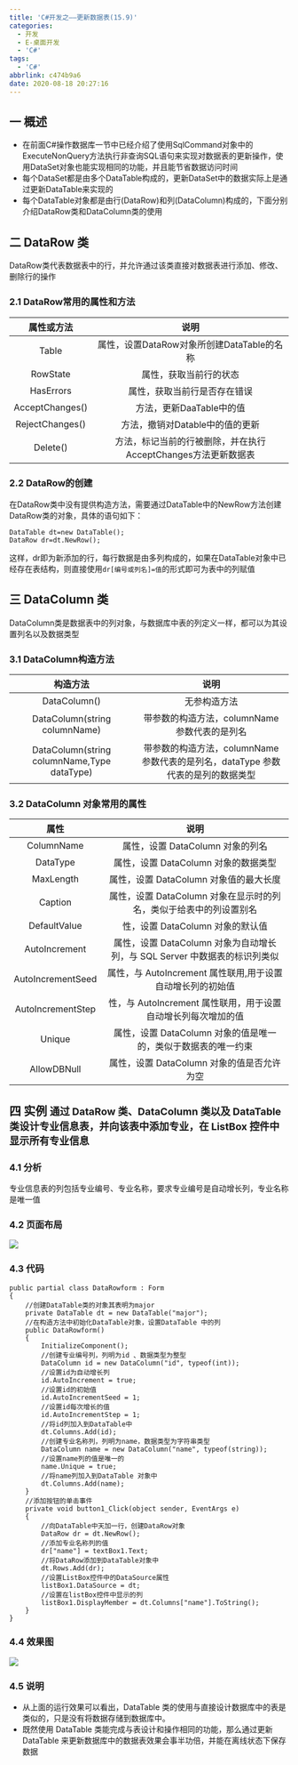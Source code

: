 ```yaml
---
title: 'C#开发之——更新数据表(15.9)'
categories:
  - 开发
  - E-桌面开发
  - 'C#'
tags:
  - 'C#'
abbrlink: c474b9a6
date: 2020-08-18 20:27:16
---
```

## 一 概述

* 在前面C#操作数据库一节中已经介绍了使用SqlCommand对象中的ExecuteNonQuery方法执行非查询SQL语句来实现对数据表的更新操作，使用DataSet对象也能实现相同的功能，并且能节省数据访问时间
* 每个DataSet都是由多个DataTable构成的，更新DataSet中的数据实际上是通过更新DataTable来实现的
* 每个DataTable对象都是由行(DataRow)和列(DataColumn)构成的，下面分别介绍DataRow类和DataColumn类的使用

<!--more-->

## 二 DataRow 类

DataRow类代表数据表中的行，并允许通过该类直接对数据表进行添加、修改、删除行的操作

### 2.1 DataRow常用的属性和方法

| **属性或方法**  |                           **说明**                           |
| :-------------: | :----------------------------------------------------------: |
|      Table      |          属性，设置DataRow对象所创建DataTable的名称          |
|    RowState     |                    属性，获取当前行的状态                    |
|    HasErrors    |                 属性，获取当前行是否存在错误                 |
| AcceptChanges() |                   方法，更新DaaTable中的值                   |
| RejectChanges() |               方法，撤销对Datable中的值的更新                |
|    Delete()     | 方法，标记当前的行被删除，并在执行AcceptChanges方法更新数据表 |

### 2.2 DataRow的创建

在DataRow类中没有提供构造方法，需要通过DataTable中的NewRow方法创建DataRow类的对象，具体的语句如下：

```
DataTable dt=new DataTable();
DataRow dr=dt.NewRow();
```

这样，dr即为新添加的行，每行数据是由多列构成的，如果在DataTable对象中已经存在表结构，则直接使用`dr[编号或列名]=值`的形式即可为表中的列赋值

## 三 DataColumn 类

DataColumn类是数据表中的列对象，与数据库中表的列定义一样，都可以为其设置列名以及数据类型

### 3.1 DataColumn构造方法

|                **构造方法**                 |                           **说明**                           |
| :-----------------------------------------: | :----------------------------------------------------------: |
|                DataColumn()                 |                         无参构造方法                         |
|        DataColumn(string columnName)        |        带参数的构造方法，columnName 参数代表的是列名         |
| DataColumn(string columnName,Type dataType) | 带参数的构造方法，columnName 参数代表的是列名，dataType 参数代表的是列的数据类型 |

### 3.2  DataColumn 对象常用的属性 

|     **属性**      |                           **说明**                           |
| :---------------: | :----------------------------------------------------------: |
|    ColumnName     |               属性，设置 DataColumn 对象的列名               |
|     DataType      |             属性，设置 DataColumn 对象的数据类型             |
|     MaxLength     |            属性，设置 DataColumn 对象值的最大长度            |
|      Caption      | 属性，设置 DataColumn 对象在显示时的列名，类似于给表中的列设置别名 |
|   DefaultValue    |               性，设置 DataColumn 对象的默认值               |
|   AutoIncrement   | 属性，设置 DataColumn 对象为自动增长列，与 SQL Server 中数据表的标识列类似 |
| AutoIncrementSeed |  属性，与 AutoIncrement 属性联用,用于设置自动增长列的初始值  |
| AutoIncrementStep | 性，与 AutoIncrement 属性联用，用于设置自动增长列每次增加的值 |
|      Unique       | 属性，设置 DataColumn 对象的值是唯一的，类似于数据表的唯一约束 |
|    AllowDBNull    |          属性，设置 DataColumn 对象的值是否允许为空          |

## 四 实例 <font size=4> 通过 DataRow 类、DataColumn 类以及 DataTable 类设计专业信息表，并向该表中添加专业，在 ListBox 控件中显示所有专业信息 </font>

### 4.1 分析

专业信息表的列包括专业编号、专业名称，要求专业编号是自动增长列，专业名称是唯一值 

### 4.2 页面布局

![][1]

### 4.3 代码

```
public partial class DataRowform : Form
{
    //创建DataTable类的对象其表明为major
    private DataTable dt = new DataTable("major");
    //在构造方法中初始化DataTable对象，设置DataTable 中的列
    public DataRowform()
    {
        InitializeComponent();
        //创建专业编号列，列明为id 、数据类型为整型
        DataColumn id = new DataColumn("id", typeof(int));
        //设置id为自动增长列
        id.AutoIncrement = true;
        //设置id的初始值
        id.AutoIncrementSeed = 1;
        //设置id每次增长的值
        id.AutoIncrementStep = 1;
        //将id列加入到DataTable中
        dt.Columns.Add(id);
        //创建专业名称列，列明为name，数据类型为字符串类型
        DataColumn name = new DataColumn("name", typeof(string));
        //设置name列的值是唯一的
        name.Unique = true;
        //将name列加入到DataTable 对象中
        dt.Columns.Add(name);
    }
    //添加按钮的单击事件
    private void button1_Click(object sender, EventArgs e)
    {
        //向DataTable中天加一行，创建DataRow对象
        DataRow dr = dt.NewRow();
        //添加专业名称列的值
        dr["name"] = textBox1.Text;
        //将DataRow添加到DataTable对象中
        dt.Rows.Add(dr);
        //设置ListBox控件中的DataSource属性
        listBox1.DataSource = dt;
        //设置在listBox控件中显示的列
        listBox1.DisplayMember = dt.Columns["name"].ToString();
    }
}
```

### 4.4 效果图
![][2]

### 4.5 说明

* 从上面的运行效果可以看出，DataTable 类的使用与直接设计数据库中的表是类似的，只是没有将数据存储到数据库中。
* 既然使用 DataTable 类能完成与表设计和操作相同的功能，那么通过更新 DataTable 来更新数据库中的数据表效果会事半功倍，并能在离线状态下保存数据 


[1]:https://fastly.jsdelivr.net/gh/PGzxc/CDN@master/blog-image/csharp-sql-update-data-layout.png
[2]:https://fastly.jsdelivr.net/gh/PGzxc/CDN@master/blog-image/csharp-sql-update-data-view.gif